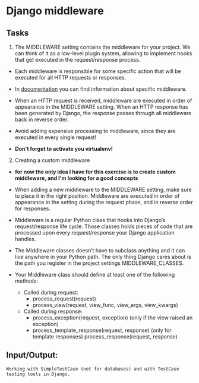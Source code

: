 # Django middleware 

## Tasks
1. The  MIDDLEWARE setting contains the middleware for your project. We can think of it as a low-level plugin system, allowing to implement hooks that get executed in the request/response process. 

* Each middleware is responsible for some specific action that will be executed for all HTTP requests or responses.

* In [documentation](https://docs.djangoproject.com/en/3.1/ref/middleware/#available-middleware) you can find information about specific middleware.

* When an HTTP request is received, middleware are executed in order of appearance 
in the MIDDLEWARE setting. When an HTTP response has been generated by Django, 
the response passes through all middleware back in reverse order.

* Avoid adding expensive processing to middleware, since they are executed in every single request!

* **Don't forget to activate you virtualenv!**  

2. Creating a custom middleware
*  **for now the only idea I have for this exercise is to create custom middleware, and I'm looking for a good concepts**

* When adding a new middleware to the MIDDLEWARE setting, make sure to place it in the right position. Middleware are executed in 
order of appearance in the setting during the request phase, and in reverse order for responses.

* Middleware is a regular Python class that hooks into Django’s request/response life cycle. Those classes holds pieces of code that are processed upon every request/response your Django application handles.

* The Middleware classes doesn’t have to subclass anything and it can live anywhere in your Python path. The only thing Django cares about is the path you register in the project settings MIDDLEWARE_CLASSES.

* Your Middleware class should define at least one of the following methods:

    * Called during request:
        * process_request(request)
        * process_view(request, view_func, view_args, view_kwargs)
    * Called during response:
        * process_exception(request, exception) (only if the view raised an exception)
        * process_template_response(request, response) (only for template responses)
        process_response(request, response)


## Input/Output:
```
Working with SimpleTestCase (not for databases) and with TestCase testing tools in Django.
```